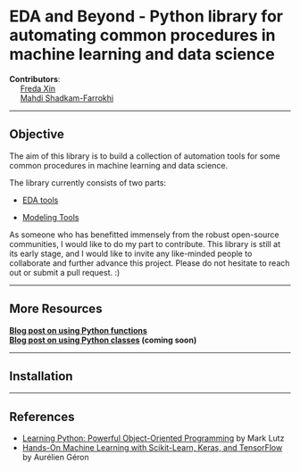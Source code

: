 # EDA and Beyond - Python library for automating common procedures in machine learning and data science


**Contributors**:   
&nbsp;&nbsp;&nbsp;&nbsp;&nbsp;[Freda Xin](www.linkedin.com/in/freda-xin)  
&nbsp;&nbsp;&nbsp;&nbsp;&nbsp;[Mahdi Shadkam-Farrokhi](https://github.com/Shaddyjr)


---
## Objective  

The aim of this library is to build a collection of automation tools for some common procedures in machine
learning and data science.   

The library currently consists of two parts: 
* [EDA
tools](https://github.com/FredaXin/eda_and_beyond/blob/master/eda_and_beyond/eda_tools.py)
 

* [Modeling
Tools](https://github.com/FredaXin/eda_and_beyond/blob/master/eda_and_beyond/modeling_tools.py)
 


As someone who has benefitted immensely from the robust open-source communities, I
would like to do my part to contribute. This library is still at its early
stage, and I would like to invite any like-minded
people to collaborate and further advance this project. Please do not hesitate to reach out or
submit a pull request. :) 


---
## More Resources

**[Blog post on using Python functions](https://towardsdatascience.com/creating-python-functions-for-exploratory-data-analysis-and-data-cleaning-2c462961bd71?sk=ea9ba027ee85504c078145f442b204b9)**  
**[Blog post on using Python classes]() (coming soon)**   


--- 
## Installation 

---
## References
* [Learning Python: Powerful Object-Oriented Programming](https://www.amazon.ca/Learning-Python-Powerful-Object-Oriented-Programming/dp/1449355730)
by Mark Lutz 
* [Hands-On Machine Learning with Scikit-Learn, Keras, and TensorFlow](https://www.amazon.ca/Hands-Machine-Learning-Scikit-Learn-TensorFlow/dp/1492032646/ref=asc_df_1492032646/?tag=googleshopc0c-20&linkCode=df0&hvadid=335305582969&hvpos=&hvnetw=g&hvrand=6176277305651191447&hvpone=&hvptwo=&hvqmt=&hvdev=c&hvdvcmdl=&hvlocint=&hvlocphy=9000975&hvtargid=pla-523968811896&psc=1) by Aurélien Géron